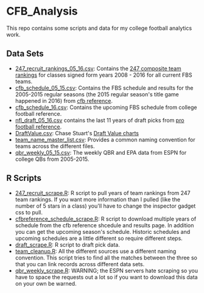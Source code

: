 # CFB_Analysis

This repo contains some scripts and data for my college football analytics work. 

## Data Sets

* [247_recruit_rankings_05_16.csv](https://raw.githubusercontent.com/mattmills49/CFB_Analysis/master/Datasets/247_recruit_rankings_05_16.csv): Contains the [247 composite team rankings](http://247sports.com/Season/2008-Football/CompositeTeamRankings) for classes signed form years 2008 - 2016 for all current FBS teams. 
* [cfb_schedule_05_15.csv](https://raw.githubusercontent.com/mattmills49/CFB_Analysis/master/Datasets/cfb_schedule_05_15.csv): Contains the FBS schedule and results for the 2005-2015 regular seasons (the 2015 regular season's title game happened in 2016) from [cfb reference](http://www.sports-reference.com/cfb/years/2005-schedule.html).
* [cfb_schedule_16.csv](https://raw.githubusercontent.com/mattmills49/CFB_Analysis/master/Datasets/cfb_schedule_16.csv): Contains the upcoming FBS schedule from college football reference. 
* [nfl_draft_05_16.csv](https://raw.githubusercontent.com/mattmills49/CFB_Analysis/master/Datasets/nfl_draft_05_16.csv) contains the last 11 years of draft picks from [pro football reference](http://www.pro-football-reference.com/years/2005/draft.htm).
* [DraftValue.csv](https://raw.githubusercontent.com/mattmills49/CFB_Analysis/master/Datasets/DraftValue.csv): Chase Stuart's [Draft Value charts](http://www.footballperspective.com/draft-value-chart/)
* [team_name_master_list.csv](https://raw.githubusercontent.com/mattmills49/CFB_Analysis/master/Datasets/team_name_master_list.csv): Provides a common naming convention for teams across the different files. 
* [qbr_weekly_05_15.csv](https://raw.githubusercontent.com/mattmills49/CFB_Analysis/master/Datasets/qbr_weekly_05_15.csv): The weekly QBR and EPA data from ESPN for college QBs from 2005-2015. 

## R Scripts

* [247_recruit_scrape.R](https://github.com/mattmills49/CFB_Analysis/blob/master/Scrapers/247_recruit_scrape.R): R script to pull years of team rankings from 247 team rankings. If you want more information than I pulled (like the number of 5 stars in a class) you'll have to change the inspector gadget css to pull.
* [cfbreference_schedule_scrape.R](https://github.com/mattmills49/CFB_Analysis/blob/master/Scrapers/cfbreference_schedule_scrape.R): R script to download multiple years of schedule from the cfb reference shcedule and results page. In addition you can get the upcoming season's schedule. Historic schedules and upcoming schedules are a little different so require different steps.
* [draft_scrape.R](https://github.com/mattmills49/CFB_Analysis/blob/master/Scrapers/draft_scrape.R): R script to draft pick data. 
* [team_cleanup.R](https://github.com/mattmills49/CFB_Analysis/blob/master/Scrapers/team_cleanup.R): All the different sources use a different naming convention. This script tries to find all the matches between the three so that you can link records across different data sets. 
* [qbr_weekly_scrape.R](https://github.com/mattmills49/CFB_Analysis/blob/master/Scrapers/qbr_weekly_scrape.R): WARNING; the ESPN servers hate scraping so you have to space the requests out a lot so if you want to download this data on your own be warned. 

